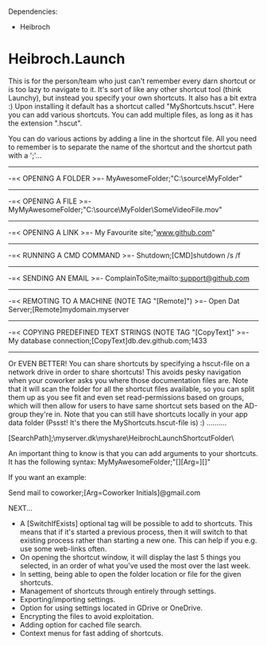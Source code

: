 Dependencies:
- Heibroch


# Heibroch.Launch
This is for the person/team who just can't remember every darn shortcut or is too lazy to navigate to it.
It's sort of like any other shortcut tool (think Launchy), but instead you specify your own shortcuts. It also has a bit extra :)
Upon installing it default has a shortcut called "MyShortcuts.hscut". Here you can add various shortcuts. You can add multiple
files, as long as it has the extension ".hscut".

You can do various actions by adding a line in the shortcut file. All you need to remember is to separate the name of the shortcut
and the shortcut path with a ';'...

---------------------------------------------------------------------------
-=< OPENING A FOLDER >=-
MyAwesomeFolder;"C:\source\MyFolder\"

---------------------------------------------------------------------------
-=< OPENING A FILE >=-
MyMyAwesomeFolder;"C:\source\MyFolder\SomeVideoFile.mov"

---------------------------------------------------------------------------
-=< OPENING A LINK >=-
My Favourite site;"www.github.com"

---------------------------------------------------------------------------
-=< RUNNING A CMD COMMAND >=- 
Shutdown;[CMD]shutdown /s /f

---------------------------------------------------------------------------
-=< SENDING AN EMAIL >=-
ComplainToSite;mailto:support@github.com

---------------------------------------------------------------------------
-=< REMOTING TO A MACHINE (NOTE TAG "[Remote]") >=-
Open Dat Server;[Remote]mydomain.myserver

---------------------------------------------------------------------------
-=< COPYING PREDEFINED TEXT STRINGS (NOTE TAG "[CopyText]" >=-
My database connection;[CopyText]db.dev.github.com;1433

---------------------------------------------------------------------------
Or EVEN BETTER! You can share shortcuts by specifying a hscut-file on a network drive in order to share shortcuts! This
avoids pesky navigation when your coworker asks you where those documentation files are. Note that it will scan the folder for 
all the shortcut files available, so you can split them up as you see fit and even set read-permissions based on groups, which
will then allow for users to have same shortcut sets based on the AD-group they're in. Note that you can still have shortcuts locally
in your app data folder (Pssst! It's there the MyShortcuts.hscut-file is) :) ..........

[SearchPath];\\myserver.dk\myshare\HeibrochLaunchShortcutFolder\

An important thing to know is that you can add arguments to your shortcuts. It has the following syntax:
MyMyAwesomeFolder;"[<shortcut>][Arg=<argumentName>][</shortcut>]"
  
If you want an example:

Send mail to coworker;[Arg=Coworker Initials]@gmail.com


NEXT...
- A [SwitchIfExists] optional tag will be possible to add to shortcuts. This means that if it's started a previous process, then it will switch to that existing process rather than starting a new one. This can help if you e.g. use some web-links often.
- On opening the shortcut window, it will display the last 5 things you selected, in an order of what you've used the most over the last week.
- In setting, being able to open the folder location or file for the given shortcuts.
- Management of shortcuts through entirely through settings.
- Exporting/importing settings.
- Option for using settings located in GDrive or OneDrive.
- Encrypting the files to avoid exploitation.
- Adding option for cached file search.
- Context menus for fast adding of shortcuts.
